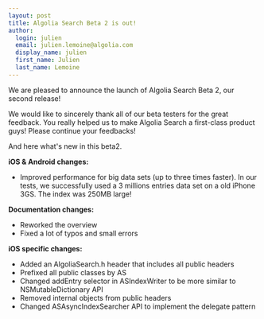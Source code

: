 ```yaml
---
layout: post
title: Algolia Search Beta 2 is out!
author:
  login: julien
  email: julien.lemoine@algolia.com
  display_name: julien
  first_name: Julien
  last_name: Lemoine
---
```


We are pleased to announce the launch of Algolia Search Beta 2, our second
release!

We would like to sincerely thank all of our beta testers for the great
feedback. You really helped us to make Algolia Search a first-class product
guys! Please continue your feedbacks!

And here what's new in this beta2.

**iOS & Android changes:**

  * Improved performance for big data sets (up to three times faster). In our tests, we successfully used a 3 millions entries data set on a old iPhone 3GS. The index was 250MB large!

**Documentation changes:**

  * Reworked the overview
  * Fixed a lot of typos and small errors

**iOS specific changes:**

  * Added an AlgoliaSearch.h header that includes all public headers
  * Prefixed all public classes by AS
  * Changed addEntry selector in ASIndexWriter to be more similar to NSMutableDictionary API
  * Removed internal objects from public headers
  * Changed ASAsyncIndexSearcher API to implement the delegate pattern


